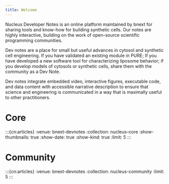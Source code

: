```yaml
---
title: Welcome
---
```


Nucleus Developer Notes is an online platform maintained by bnext for sharing tools and know-how for building synthetic cells. Our notes are highly interactive, building on the work of open-source scientific programming communities.

Dev notes are a place for small but useful advances in cytosol and synthetic cell engineering. If you have validated an existing module in PURE; If you have developed a new software tool for characterizing liposome behavior; if you develop models of cytosols or synthetic cells,  share them with the community as a Dev Note. 

Dev notes integrate embedded video, interactive figures, executable code, and data content with accessible narrative description to ensure that science and engineering is communicated in a way that is maximally useful to other practitioners. 

# Core

:::{cn:articles}
:venue: bnext-devnotes
:collection: nucleus-core
:show-thumbnails: true
:show-date: true
:show-kind: true
:limit: 5
:::

# Community

:::{cn:articles}
:venue: bnext-devnotes
:collection: nucleus-community
:limit: 5
:::


